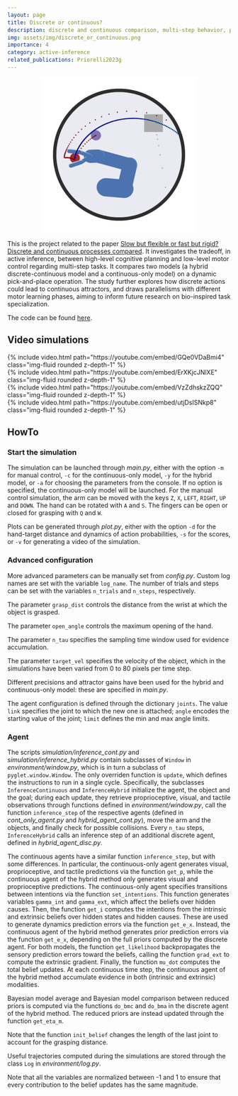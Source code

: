 ```yaml
---
layout: page
title: Discrete or continuous?
description: discrete and continuous comparison, multi-step behavior, pick-and-place task, hybrid models
img: assets/img/discrete_or_continuous.png
importance: 4
category: active-inference
related_publications: Priorelli2023g
---
```


<p align="center">
  <img src="/assets/img/discrete_or_continuous.png">
</p>

This is the project related to the paper [Slow but flexible or fast but rigid? Discrete and continuous processes compared](https://www.biorxiv.org/content/10.1101/2023.08.20.554008v3). It investigates the tradeoff, in active inference, between high-level cognitive planning and low-level motor control regarding multi-step tasks. It compares two models (a hybrid discrete-continuous model and a continuous-only model) on a dynamic pick-and-place operation. The study further explores how discrete actions could lead to continuous attractors, and draws parallelisms with different motor learning phases, aiming to inform future research on bio-inspired task specialization.

The code can be found [here](https://github.com/priorelli/discrete-continuous).

## Video simulations

<div class="row mt-3">
    <div class="col-sm mt-3 mt-md-0">
        {% include video.html path="https://youtube.com/embed/GQe0VDaBmi4" class="img-fluid rounded z-depth-1" %}
    </div>
    <div class="col-sm mt-3 mt-md-0">
        {% include video.html path="https://youtube.com/embed/ErXKjcJNlXE" class="img-fluid rounded z-depth-1" %}
    </div>
</div>
<div class="caption">
</div>

<div class="row mt-3">
    <div class="col-sm mt-3 mt-md-0">
        {% include video.html path="https://youtube.com/embed/VzZdhskzZQQ" class="img-fluid rounded z-depth-1" %}
    </div>
    <div class="col-sm mt-3 mt-md-0">
        {% include video.html path="https://youtube.com/embed/utjDsISNkp8" class="img-fluid rounded z-depth-1" %}
    </div>
</div>
<div class="caption">
</div>

## HowTo

### Start the simulation

The simulation can be launched through *main.py*, either with the option `-m` for manual control, `-c` for the continuous-only model, `-y` for the hybrid model, or `-a` for choosing the parameters from the console. If no option is specified, the continuous-only model will be launched. For the manual control simulation, the arm can be moved with the keys `Z`, `X`, `LEFT`, `RIGHT`, `UP` and `DOWN`. The hand can be rotated with `A` and `S`. The fingers can be open or closed for grasping with `Q` and `W`.

Plots can be generated through *plot.py*, either with the option `-d` for the hand-target distance and dynamics of action probabilities, `-s` for the scores, or `-v` for generating a video of the simulation.

### Advanced configuration

More advanced parameters can be manually set from *config.py*. Custom log names are set with the variable `log_name`. The number of trials and steps can be set with the variables `n_trials` and `n_steps`, respectively.

The parameter `grasp_dist` controls the distance from the wrist at which the object is grasped.

The parameter `open_angle` controls the maximum opening of the hand.

The parameter `n_tau` specifies the sampling time window used for evidence accumulation.

The parameter `target_vel` specifies the velocity of the object, which in the simulations have been varied from 0 to 80 pixels per time step.

Different precisions and attractor gains have been used for the hybrid and continuous-only model: these are specified in *main.py*.

The agent configuration is defined through the dictionary `joints`. The value `link` specifies the joint to which the new one is attached; `angle` encodes the starting value of the joint; `limit` defines the min and max angle limits.

### Agent

The scripts *simulation/inference_cont.py* and *simulation/inference_hybrid.py* contain subclasses of `Window` in *environment/window.py*, which is in turn a subclass of `pyglet.window.Window`. The only overriden function is `update`, which defines the instructions to run in a single cycle. Specifically, the subclasses `InferenceContinuous` and `InferenceHybrid` initialize the agent, the object and the goal; during each update, they retrieve proprioceptive, visual, and tactile observations through functions defined in *environment/window.py*, call the function `inference_step` of the respective agents (defined in *cont_only_agent.py* and *hybrid_agent_cont.py*), move the arm and the objects, and finally check for possible collisions. Every `n_tau` steps, `InferenceHybrid` calls an inference step of an additional discrete agent, defined in *hybrid_agent_disc.py*.

The continuous agents have a similar function `inference_step`, but with some differences. In particular, the continuous-only agent generates visual, proprioceptive, and tactile predictions via the function `get_p`, while the continuous agent of the hybrid method only generates visual and proprioceptive predictions. The continuous-only agent specifies transitions between intentions via the function `set_intentions`. This function generates variables `gamma_int` and `gamma_ext`, which affect the beliefs over hidden causes. Then, the function `get_i` computes the intentions from the intrinsic and extrinsic beliefs over hidden states and hidden causes. These are used to generate dynamics prediction errors via the function `get_e_x`. Instead, the continuous agent of the hybrid method generates prior prediction errors via the function `get_e_x`, depending on the full priors computed by the discrete agent. For both models, the function `get_likelihood` backpropagates the sensory prediction errors toward the beliefs, calling the function `grad_ext` to compute the extrinsic gradient. Finally, the function `mu_dot` computes the total belief updates. At each continuous time step, the continuous agent of the hybrid method accumulate evidence in both (intrinsic and extrinsic) modalities.

Bayesian model average and Bayesian model comparison between reduced priors is computed via the functions `do_bmc` and `do_bma` in the discrete agent of the hybrid method. The reduced priors are instead updated through the function `get_eta_m`.

Note that the function `init_belief` changes the length of the last joint to account for the grasping distance.

Useful trajectories computed during the simulations are stored through the class `Log` in *environment/log.py*.

Note that all the variables are normalized between -1 and 1 to ensure that every contribution to the belief updates has the same magnitude.
